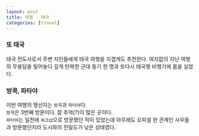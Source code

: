 ```yaml
---
layout: post
title: 여행 - 태국
categories: [travel]
---
```


### 또 태국

태국 전도사로서 주변 지인들에게 태국 여행을 지겹게도 추천한다.
여지없이 지난 여행의 무용담을 털어놓다 깊게 탄복한 군대 동기 한 명과 또다시 태국행 비행기에 몸을 실었다.

### 방콕, 파타야

이번 여행의 행선지는 `방콕`과 `파타야`다.  
`방콕`은 3번째 방문이다. 참 추억(?)이 많은 곳이다.  
`파타야`는 일전에 `워크샵`으로 방문했던 적이 있었는데 아무래도 오피셜 한 관계인 사우들과 방문했던지라 도시와의 친밀도가 낮은 상태였다.  


